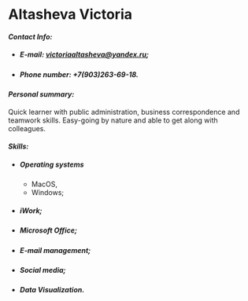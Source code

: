 # **Altasheva Victoria**
#### *Contact Info:*
 * ##### E-mail: *victoriaaltasheva@yandex.ru*;
 * ##### Phone number: +7(903)263-69-18.
#### *Personal summary:*
 Quick learner with public administration, business correspondence and teamwork skills. Easy-going by nature and able to get along with colleagues.
#### *Skills:*
 * ##### Operating systems 
    * MacOS, 
    * Windows;
 * ##### iWork;
 * ##### Microsoft Office;
 * ##### E-mail management;
 * ##### Social media;
 * ##### Data Visualization. 
